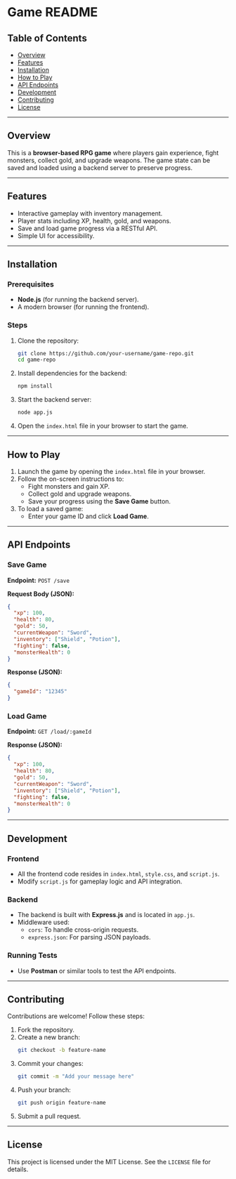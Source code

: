 # Game README

## Table of Contents
- [Overview](#overview)
- [Features](#features)
- [Installation](#installation)
- [How to Play](#how-to-play)
- [API Endpoints](#api-endpoints)
- [Development](#development)
- [Contributing](#contributing)
- [License](#license)

---

## Overview

This is a **browser-based RPG game** where players gain experience, fight monsters, collect gold, and upgrade weapons. The game state can be saved and loaded using a backend server to preserve progress.

---

## Features
- Interactive gameplay with inventory management.
- Player stats including XP, health, gold, and weapons.
- Save and load game progress via a RESTful API.
- Simple UI for accessibility.

---

## Installation

### Prerequisites
- **Node.js** (for running the backend server).
- A modern browser (for running the frontend).

### Steps
1. Clone the repository:
    ```bash
    git clone https://github.com/your-username/game-repo.git
    cd game-repo
    ```
2. Install dependencies for the backend:
    ```bash
    npm install
    ```
3. Start the backend server:
    ```bash
    node app.js
    ```
4. Open the `index.html` file in your browser to start the game.

---

## How to Play
1. Launch the game by opening the `index.html` file in your browser.
2. Follow the on-screen instructions to:
   - Fight monsters and gain XP.
   - Collect gold and upgrade weapons.
   - Save your progress using the **Save Game** button.
3. To load a saved game:
   - Enter your game ID and click **Load Game**.

---

## API Endpoints

### Save Game
**Endpoint:** `POST /save`

**Request Body (JSON):**
```json
{
  "xp": 100,
  "health": 80,
  "gold": 50,
  "currentWeapon": "Sword",
  "inventory": ["Shield", "Potion"],
  "fighting": false,
  "monsterHealth": 0
}
```

**Response (JSON):**
```json
{
  "gameId": "12345"
}
```

### Load Game
**Endpoint:** `GET /load/:gameId`

**Response (JSON):**
```json
{
  "xp": 100,
  "health": 80,
  "gold": 50,
  "currentWeapon": "Sword",
  "inventory": ["Shield", "Potion"],
  "fighting": false,
  "monsterHealth": 0
}
```

---

## Development

### Frontend
- All the frontend code resides in `index.html`, `style.css`, and `script.js`.
- Modify `script.js` for gameplay logic and API integration.

### Backend
- The backend is built with **Express.js** and is located in `app.js`.
- Middleware used:
  - `cors`: To handle cross-origin requests.
  - `express.json`: For parsing JSON payloads.

### Running Tests
- Use **Postman** or similar tools to test the API endpoints.

---

## Contributing
Contributions are welcome! Follow these steps:
1. Fork the repository.
2. Create a new branch:
    ```bash
    git checkout -b feature-name
    ```
3. Commit your changes:
    ```bash
    git commit -m "Add your message here"
    ```
4. Push your branch:
    ```bash
    git push origin feature-name
    ```
5. Submit a pull request.

---

## License
This project is licensed under the MIT License. See the `LICENSE` file for details.
